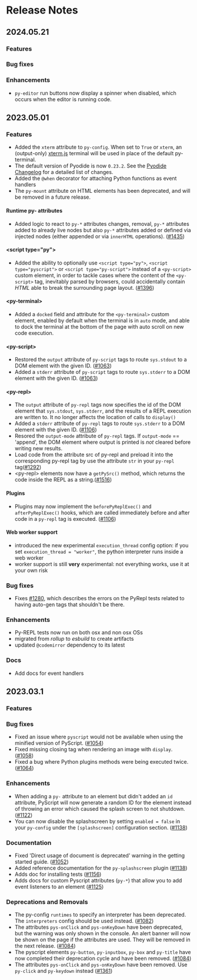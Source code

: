 # Release Notes

## 2024.05.21

### Features

### Bug fixes

### Enhancements

-   `py-editor` run buttons now display a spinner when disabled, which occurs when the editor is running code.

## 2023.05.01

### Features

-   Added the `xterm` attribute to `py-config`. When set to `True` or `xterm`, an (output-only) [xterm.js](http://xtermjs.org/) terminal will be used in place of the default py-terminal.
-   The default version of Pyodide is now `0.23.2`. See the [Pyodide Changelog](https://pyodide.org/en/stable/project/changelog.html#version-0-23-2) for a detailed list of changes.
-   Added the `@when` decorator for attaching Python functions as event handlers
-   The `py-mount` attribute on HTML elements has been deprecated, and will be removed in a future release.

#### Runtime py- attributes

-   Added logic to react to `py-*` attributes changes, removal, `py-*` attributes added to already live nodes but also `py-*` attributes added or defined via injected nodes (either appended or via `innerHTML` operations). ([#1435](https://github.com/pyscript/pyscript/pull/1435))

#### &lt;script type="py"&gt;

-   Added the ability to optionally use `<script type="py">`, `<script type="pyscript">` or `<script type="py-script">` instead of a `<py-script>` custom element, in order to tackle cases where the content of the `<py-script>` tag, inevitably parsed by browsers, could accidentally contain _HTML_ able to break the surrounding page layout. ([#1396](https://github.com/pyscript/pyscript/pull/1396))

#### &lt;py-terminal&gt;

-   Added a `docked` field and attribute for the `<py-terminal>` custom element, enabled by default when the terminal is in `auto` mode, and able to dock the terminal at the bottom of the page with auto scroll on new code execution.

#### &lt;py-script&gt;

-   Restored the `output` attribute of `py-script` tags to route `sys.stdout` to a DOM element with the given ID. ([#1063](https://github.com/pyscript/pyscript/pull/1063))
-   Added a `stderr` attribute of `py-script` tags to route `sys.stderr` to a DOM element with the given ID. ([#1063](https://github.com/pyscript/pyscript/pull/1063))

#### &lt;py-repl&gt;

-   The `output` attribute of `py-repl` tags now specifies the id of the DOM element that `sys.stdout`, `sys.stderr`, and the results of a REPL execution are written to. It no longer affects the location of calls to `display()`
-   Added a `stderr` attribute of `py-repl` tags to route `sys.stderr` to a DOM element with the given ID. ([#1106](https://github.com/pyscript/pyscript/pull/1106))
-   Resored the `output-mode` attribute of `py-repl` tags. If `output-mode` == 'append', the DOM element where output is printed is _not_ cleared before writing new results.
-   Load code from the attribute src of py-repl and preload it into the corresponding py-repl tag by use the attribute `str` in your `py-repl` tag([#1292](https://github.com/pyscript/pyscript/pull/1292))
-   &lt;py-repl&gt; elements now have a `getPySrc()` method, which returns the code inside the REPL as a string.([#1516](https://github.com/pyscript/pyscript/pull/1292))

#### Plugins

-   Plugins may now implement the `beforePyReplExec()` and `afterPyReplExec()` hooks, which are called immediately before and after code in a `py-repl` tag is executed. ([#1106](https://github.com/pyscript/pyscript/pull/1106))

#### Web worker support

-   introduced the new experimental `execution_thread` config option: if you set `execution_thread = "worker"`, the python interpreter runs inside a web worker
-   worker support is still **very** experimental: not everything works, use it at your own risk

### Bug fixes

-   Fixes [#1280](https://github.com/pyscript/pyscript/issues/1280), which describes the errors on the PyRepl tests related to having auto-gen tags that shouldn't be there.

### Enhancements

-   Py-REPL tests now run on both osx and non osx OSs
-   migrated from _rollup_ to _esbuild_ to create artifacts
-   updated `@codemirror` dependency to its latest

### Docs

-   Add docs for event handlers

## 2023.03.1

### Features

### Bug fixes

-   Fixed an issue where `pyscript` would not be available when using the minified version of PyScript. ([#1054](https://github.com/pyscript/pyscript/pull/1054))
-   Fixed missing closing tag when rendering an image with `display`. ([#1058](https://github.com/pyscript/pyscript/pull/1058))
-   Fixed a bug where Python plugins methods were being executed twice. ([#1064](https://github.com/pyscript/pyscript/pull/1064))

### Enhancements

-   When adding a `py-` attribute to an element but didn't added an `id` attribute, PyScript will now generate a random ID for the element instead of throwing an error which caused the splash screen to not shutdown. ([#1122](https://github.com/pyscript/pyscript/pull/1122))
-   You can now disable the splashscreen by setting `enabled = false` in your `py-config` under the `[splashscreen]` configuration section. ([#1138](https://github.com/pyscript/pyscript/pull/1138))

### Documentation

-   Fixed 'Direct usage of document is deprecated' warning in the getting started guide. ([#1052](https://github.com/pyscript/pyscript/pull/1052))
-   Added reference documentation for the `py-splashscreen` plugin ([#1138](https://github.com/pyscript/pyscript/pull/1138))
-   Adds doc for installing tests ([#1156](https://github.com/pyscript/pyscript/pull/1156))
-   Adds docs for custom Pyscript attributes (`py-*`) that allow you to add event listeners to an element ([#1125](https://github.com/pyscript/pyscript/pull/1125))

### Deprecations and Removals

-   The py-config `runtimes` to specify an interpreter has been deprecated. The `interpreters` config should be used instead. ([#1082](https://github.com/pyscript/pyscript/pull/1082))
-   The attributes `pys-onClick` and `pys-onKeyDown` have been deprecated, but the warning was only shown in the console. An alert banner will now be shown on the page if the attributes are used. They will be removed in the next release. ([#1084](https://github.com/pyscript/pyscript/pull/1084))
-   The pyscript elements `py-button`, `py-inputbox`, `py-box` and `py-title` have now completed their deprecation cycle and have been removed. ([#1084](https://github.com/pyscript/pyscript/pull/1084))
-   The attributes `pys-onClick` and `pys-onKeyDown` have been removed. Use `py-click` and `py-keydown` instead ([#1361](https://github.com/pyscript/pyscript/pull/1361))
